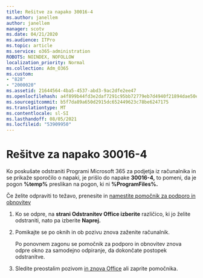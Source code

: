 ```yaml
---
title: Rešitve za napako 30016-4
ms.author: janellem
author: janellem
manager: scotv
ms.date: 04/21/2020
ms.audience: ITPro
ms.topic: article
ms.service: o365-administration
ROBOTS: NOINDEX, NOFOLLOW
localization_priority: Normal
ms.collection: Adm_O365
ms.custom:
- "828"
- "2000020"
ms.assetid: 21644564-4ba5-4537-abd3-9ac2dfe2ee47
ms.openlocfilehash: a4f899b44fd3e2daf7291c95bb72779eb7d4940f21894dae50e7f3a82c6b3ab5
ms.sourcegitcommit: b5f7da89a650d2915dc652449623c78be6247175
ms.translationtype: MT
ms.contentlocale: sl-SI
ms.lasthandoff: 08/05/2021
ms.locfileid: "53909950"
---
```

# <a name="solutions-for-error-30016-4"></a>Rešitve za napako 30016-4

Ko poskušate odstraniti Programi Microsoft 365 za podjetja iz računalnika in se prikaže sporočilo o napaki, je prišlo do napake **30016-4,** to pomeni, da je pogon **%temp%** preslikan na pogon, ki ni **%ProgramFiles%.**
  
Če želite odpraviti to težavo, prenesite in [namestite pomočnik za podporo in obnovitev](https://aka.ms/SARA-OfficeUninstall-Alchemy)
  
1. Ko se odpre, na **strani Odstranitev Office izberite** različico, ki jo želite odstraniti, nato pa izberite **Naprej.**

2. Pomikajte se po oknih in ob pozivu znova zaženite računalnik.

    Po ponovnem zagonu se pomočnik za podporo in obnovitev znova odpre okno za samodejno odpiranje, da dokončate postopek odstranitve.

3. Sledite preostalim pozivom [in znova Office](https://portal.office.com/OLS/MySoftware.aspx) ali zaprite pomočnika.
